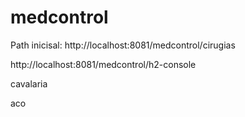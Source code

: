 
# medcontrol

Path inicisal:
http://localhost:8081/medcontrol/cirugias

http://localhost:8081/medcontrol/h2-console

cavalaria


aco